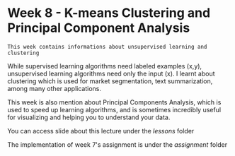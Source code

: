 # Week 8 - K-means Clustering and Principal Component Analysis

`This week contains informations about unsupervised learning and clustering` 

 While supervised learning algorithms need labeled examples (x,y), unsupervised learning algorithms need only the input (x). I learnt about clustering which is used for market segmentation, text summarization, among many other applications.
 
 This week is also mention about Principal Components Analysis, which is used to speed up learning algorithms, and is sometimes incredibly useful for visualizing and helping you to understand your data.
 
 You can access slide about this lecture under the _lessons_ folder
 
 The implementation of week 7's assignment is under the _assignment_ folder 